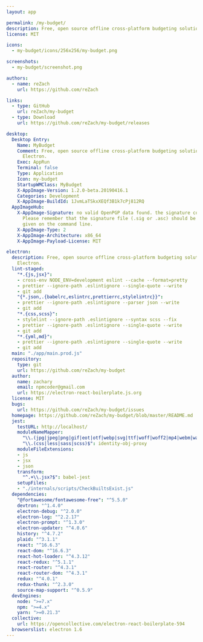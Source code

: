 ```yaml
---
layout: app

permalink: /my-budget/
description: Free, open source offline cross-platform budgeting solution built with Electron.
license: MIT

icons:
  - my-budget/icons/256x256/my-budget.png

screenshots:
  - my-budget/screenshot.png

authors:
  - name: reZach
    url: https://github.com/reZach

links:
  - type: GitHub
    url: reZach/my-budget
  - type: Download
    url: https://github.com/reZach/my-budget/releases

desktop:
  Desktop Entry:
    Name: MyBudget
    Comment: Free, open source offline cross-platform budgeting solution built with
      Electron.
    Exec: AppRun
    Terminal: false
    Type: Application
    Icon: my-budget
    StartupWMClass: MyBudget
    X-AppImage-Version: 1.2.0-beta.20190416.1
    Categories: Development
    X-AppImage-BuildId: 1JvmLaTSkxXEQf3B1k7cPj812RQ
  AppImageHub:
    X-AppImage-Signature: no valid OpenPGP data found. the signature could not be verified.
      Please remember that the signature file (.sig or .asc) should be the first file
      given on the command line.
    X-AppImage-Type: 2
    X-AppImage-Architecture: x86_64
    X-AppImage-Payload-License: MIT

electron:
  description: Free, open source offline cross-platform budgeting solution built with
    Electron.
  lint-staged:
    "*.{js,jsx}":
    - cross-env NODE_ENV=development eslint --cache --format=pretty
    - prettier --ignore-path .eslintignore --single-quote --write
    - git add
    "{*.json,.{babelrc,eslintrc,prettierrc,stylelintrc}}":
    - prettier --ignore-path .eslintignore --parser json --write
    - git add
    "*.{css,scss}":
    - stylelint --ignore-path .eslintignore --syntax scss --fix
    - prettier --ignore-path .eslintignore --single-quote --write
    - git add
    "*.{yml,md}":
    - prettier --ignore-path .eslintignore --single-quote --write
    - git add
  main: "./app/main.prod.js"
  repository:
    type: git
    url: https://github.com/reZach/my-budget
  author:
    name: zachary
    email: npmcoder@gmail.com
    url: https://electron-react-boilerplate.js.org
  license: MIT
  bugs:
    url: https://github.com/reZach/my-budget/issues
  homepage: https://github.com/reZach/my-budget/blob/master/README.md
  jest:
    testURL: http://localhost/
    moduleNameMapper:
      "\\.(jpg|jpeg|png|gif|eot|otf|webp|svg|ttf|woff|woff2|mp4|webm|wav|mp3|m4a|aac|oga)$": "<rootDir>/internals/mocks/fileMock.js"
      "\\.(css|less|sass|scss)$": identity-obj-proxy
    moduleFileExtensions:
    - js
    - jsx
    - json
    transform:
      "^.+\\.jsx?$": babel-jest
    setupFiles:
    - "./internals/scripts/CheckBuiltsExist.js"
  dependencies:
    "@fortawesome/fontawesome-free": "^5.5.0"
    devtron: "^1.4.0"
    electron-debug: "^2.0.0"
    electron-log: "^2.2.17"
    electron-prompt: "^1.3.0"
    electron-updater: "^4.0.6"
    history: "^4.7.2"
    plaid: "^3.1.1"
    react: "^16.6.3"
    react-dom: "^16.6.3"
    react-hot-loader: "^4.3.12"
    react-redux: "^5.1.1"
    react-router: "^4.3.1"
    react-router-dom: "^4.3.1"
    redux: "^4.0.1"
    redux-thunk: "^2.3.0"
    source-map-support: "^0.5.9"
  devEngines:
    node: ">=7.x"
    npm: ">=4.x"
    yarn: ">=0.21.3"
  collective:
    url: https://opencollective.com/electron-react-boilerplate-594
  browserslist: electron 1.6
---
```

